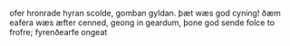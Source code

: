ofer hronrade         hyran scolde, 
gomban gyldan.         þæt wæs god cyning! 
ðæm eafera wæs         æfter cenned, 
geong in geardum,         þone god sende 
folce to frofre;         fyrenðearfe ongeat 
